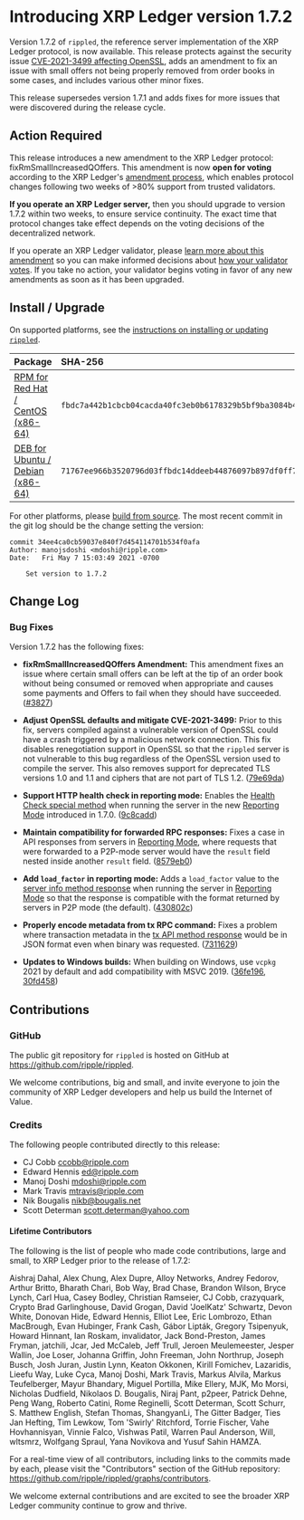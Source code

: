 # Introducing XRP Ledger version 1.7.2

Version 1.7.2 of `rippled`, the reference server implementation of the XRP Ledger protocol, is now available. This release protects against the security issue [CVE-2021-3499 affecting OpenSSL](https://www.openssl.org/news/secadv/20210325.txt), adds an amendment to fix an issue with small offers not being properly removed from order books in some cases, and includes various other minor fixes.

This release supersedes version 1.7.1 and adds fixes for more issues that were discovered during the release cycle.

<!-- BREAK -->

## Action Required

This release introduces a new amendment to the XRP Ledger protocol: fixRmSmallIncreasedQOffers. This amendment is now **open for voting** according to the XRP Ledger's [amendment process](https://xrpl.org/amendments.html), which enables protocol changes following two weeks of >80% support from trusted validators.

**If you operate an XRP Ledger server,** then you should upgrade to version 1.7.2 within two weeks, to ensure service continuity. The exact time that protocol changes take effect depends on the voting decisions of the decentralized network.

If you operate an XRP Ledger validator, please [learn more about this amendment](https://xrpl.org/known-amendments.html) so you can make informed decisions about [how your validator votes](https://xrpl.org/configure-amendment-voting.html). If you take no action, your validator begins voting in favor of any new amendments as soon as it has been upgraded.


## Install / Upgrade

On supported platforms, see the [instructions on installing or updating `rippled`](https://xrpl.org/install-rippled.html).

| Package | SHA-256 |
|:--------|:--------|
| [RPM for Red Hat / CentOS (x86-64)](https://repos.ripple.com/repos/rippled-rpm/stable/rippled-1.7.2-1.el7.x86_64.rpm) | `fbdc7a442b1cbcb04cacda40fc3eb0b6178329b5bf9ba3084b4728a0ed2d9b26` |
| [DEB for Ubuntu / Debian (x86-64)](https://repos.ripple.com/repos/rippled-deb/pool/stable/rippled_1.7.2-1_amd64.deb) | `71767ee966b3520796d03ffbdc14ddeeb44876097b897df0ff71b2da3e69e633` |

For other platforms, please [build from source](https://github.com/ripple/rippled/tree/master/Builds). The most recent commit in the git log should be the change setting the version:

```text
commit 34ee4ca0cb59037e840f7d454114701b534f0afa
Author: manojsdoshi <mdoshi@ripple.com>
Date:   Fri May 7 15:03:49 2021 -0700

    Set version to 1.7.2
```

## Change Log

### Bug Fixes

Version 1.7.2 has the following fixes:

- **fixRmSmallIncreasedQOffers Amendment:** This amendment fixes an issue where certain small offers can be left at the tip of an order book without being consumed or removed when appropriate and causes some payments and Offers to fail when they should have succeeded. ([#3827](https://github.com/ripple/rippled/pull/3827))

- **Adjust OpenSSL defaults and mitigate CVE-2021-3499:** Prior to this fix, servers compiled against a vulnerable version of OpenSSL could have a crash triggered by a malicious network connection. This fix disables renegotiation support in OpenSSL so that the `rippled` server is not vulnerable to this bug regardless of the OpenSSL version used to compile the server. This also removes support for deprecated TLS versions 1.0 and 1.1 and ciphers that are not part of TLS 1.2. ([79e69da](https://github.com/ripple/rippled/pull/3843/commits/79e69da3647019840dca49622621c3d88bc3883f))

- **Support HTTP health check in reporting mode:** Enables the [Health Check special method](https://xrpl.org/health-check.html) when running the server in the new [Reporting Mode][] introduced in 1.7.0. ([9c8cadd](https://github.com/ripple/rippled/pull/3843/commits/9c8caddc5a197bdd642556f8beb14f06d53cdfd3))

- **Maintain compatibility for forwarded RPC responses:** Fixes a case in API responses from servers in [Reporting Mode][], where requests that were forwarded to a P2P-mode server would have the `result` field nested inside another `result` field. ([8579eb0](https://github.com/ripple/rippled/pull/3843/commits/8579eb0c191005022dcb20641444ab471e277f67))

- **Add `load_factor` in reporting mode:** Adds a `load_factor` value to the [server info method response](https://xrpl.org/server_info.html) when running the server in [Reporting Mode][] so that the response is compatible with the format returned by servers in P2P mode (the default). ([430802c](https://github.com/ripple/rippled/pull/3843/commits/430802c1cf6d4179f2249a30bfab9eff8e1fa748))

- **Properly encode metadata from tx RPC command:** Fixes a problem where transaction metadata in the [tx API method response](https://xrpl.org/tx.html) would be in JSON format even when binary was requested. ([7311629](https://github.com/ripple/rippled/pull/3843/commits/73116297aa94c4acbfc74c2593d1aa2323b4cc52))

- **Updates to Windows builds:** When building on Windows, use `vcpkg` 2021 by default and add compatibility with MSVC 2019. ([36fe196](https://github.com/ripple/rippled/pull/3843/commits/36fe1966c3cd37f668693b5d9910fab59c3f8b1f), [30fd458](https://github.com/ripple/rippled/pull/3843/commits/30fd45890b1d3d5f372a2091d1397b1e8e29d2ca))


[Reporting Mode]: https://xrpl.org/rippled-server-modes.html#reporting-mode

## Contributions

### GitHub

The public git repository for `rippled` is hosted on GitHub at <https://github.com/ripple/rippled>.

We welcome contributions, big and small, and invite everyone to join the community
of XRP Ledger developers and help us build the Internet of Value.


### Credits
The following people contributed directly to this release:

- CJ Cobb <ccobb@ripple.com>
- Edward Hennis <ed@ripple.com>
- Manoj Doshi <mdoshi@ripple.com>
- Mark Travis <mtravis@ripple.com>
- Nik Bougalis <nikb@bougalis.net>
- Scott Determan <scott.determan@yahoo.com>

#### Lifetime Contributors

The following is the list of people who made code contributions, large and small, to XRP Ledger prior to the release of 1.7.2:

Aishraj Dahal, Alex Chung, Alex Dupre, Alloy Networks, Andrey Fedorov, Arthur Britto, Bharath Chari, Bob Way, Brad Chase, Brandon Wilson, Bryce Lynch, Carl Hua, Casey Bodley, Christian Ramseier, CJ Cobb, crazyquark, Crypto Brad Garlinghouse, David Grogan, David 'JoelKatz' Schwartz, Devon White, Donovan Hide, Edward Hennis, Elliot Lee, Eric Lombrozo, Ethan MacBrough, Evan Hubinger, Frank Cash, Gábor Lipták, Gregory Tsipenyuk, Howard Hinnant, Ian Roskam, invalidator, Jack Bond-Preston, James Fryman, jatchili, Jcar, Jed McCaleb, Jeff Trull, Jeroen Meulemeester, Jesper Wallin, Joe Loser, Johanna Griffin, John Freeman, John Northrup, Joseph Busch, Josh Juran, Justin Lynn, Keaton Okkonen, Kirill Fomichev, Lazaridis, Lieefu Way, Luke Cyca, Manoj Doshi, Mark Travis, Markus Alvila, Markus Teufelberger, Mayur Bhandary, Miguel Portilla, Mike Ellery, MJK, Mo Morsi, Nicholas Dudfield, Nikolaos D. Bougalis, Niraj Pant, p2peer, Patrick Dehne, Peng Wang, Roberto Catini, Rome Reginelli, Scott Determan, Scott Schurr, S. Matthew English, Stefan Thomas, ShangyanLi, The Gitter Badger, Ties Jan Hefting, Tim Lewkow, Tom 'Swirly' Ritchford, Torrie Fischer, Vahe Hovhannisyan, Vinnie Falco, Vishwas Patil, Warren Paul Anderson, Will, wltsmrz, Wolfgang Spraul, Yana Novikova and Yusuf Sahin HAMZA.

For a real-time view of all contributors, including links to the commits made by each, please visit the "Contributors" section of the GitHub repository: <https://github.com/ripple/rippled/graphs/contributors>.

We welcome external contributions and are excited to see the broader XRP Ledger community continue to grow and thrive.
